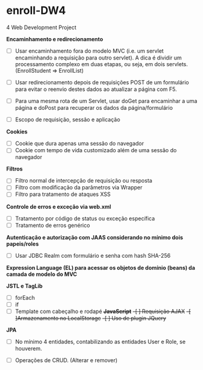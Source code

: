 # enroll-DW4
4 Web Development Project

**Encaminhamento e redirecionamento**
-[ ] Usar encaminhamento fora do modelo MVC (i.e. um servlet encaminhando a requisição para outro servlet). A dica é dividir um processamento complexo em duas etapas, ou seja, em dois servlets. (EnrollStudent => EnrollList)
-[ ] Usar redirecionamento depois de requisições POST de um formulário para evitar o reenvio destes dados ao atualizar a página com F5.
-[ ] Para uma mesma rota de um Servlet, usar doGet para encaminhar a uma página e doPost para recuperar os dados da página/formulário

-[ ] Escopo de requisição, sessão e aplicação

**Cookies**
-[ ] Cookie que dura apenas uma sessão do navegador
-[ ] Cookie com tempo de vida customizado além de uma sessão do navegador

**Filtros**
-[ ] Filtro normal de intercepção de requisição ou resposta
-[ ] Filtro com modificação da parâmetros via Wrapper
-[ ] Filtro para tratamento de ataques XSS

**Controle de erros e exceção via web.xml**
-[ ] Tratamento por código de status ou exceção específica
-[ ] Tratamento de erros genérico

**Autenticação e autorização com JAAS considerando no mínimo dois papeis/roles**
-[ ] Usar JDBC Realm com formulário e senha com hash SHA-256

**Expression Language (EL) para acessar os objetos de domínio (beans) da camada de modelo do MVC**

**JSTL e TagLib**
-[ ] forEach
-[ ] if
-[ ] Template com cabeçalho e rodapé
~~**JavaScript**~~
~~-[ ] Requisição AJAX~~
~~-[ ]Armazenamento no LocalStorage~~
~~-[ ] Uso de plugin JQuery~~

**JPA**
-[ ] No mínimo 4 entidades, contabilizando as entidades User e Role, se houverem.
-[ ] Operações de CRUD. (Alterar e remover)

